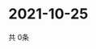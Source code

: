 # 2021-10-25
  共 0条

  <!-- BEGIN -->
  <!-- 最后更新时间Mon Oct 25 2021 09:02:52 GMT+0000 (Coordinated Universal Time) -->
  
  <!-- END -->
  
  